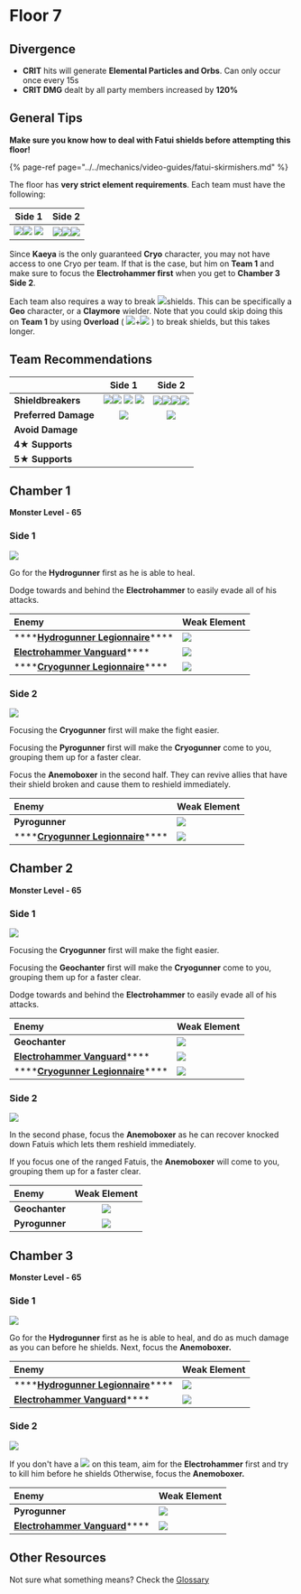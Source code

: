 # Floor 7

## Divergence

* **CRIT** hits will generate **Elemental Particles and Orbs**. Can only occur once every 15s
* **CRIT DMG** dealt by all party members increased by **120%**

## General Tips

**Make sure you know how to deal with Fatui shields before attempting this floor!**

{% page-ref page="../../mechanics/video-guides/fatui-skirmishers.md" %}

The floor has **very strict element requirements**. Each team must have the following:

| Side 1 | Side 2 |
| :---: | :---: |
| ![](../../.gitbook/assets/pyro_small.png)![](../../.gitbook/assets/cryo_small.png) ![](../../.gitbook/assets/electro_small.png)  | ![](../../.gitbook/assets/pyro_small.png)![](../../.gitbook/assets/hydro_small.png)![](../../.gitbook/assets/cryo_small.png)   |

Since **Kaeya** is the only guaranteed **Cryo** character, you may not have access to one Cryo per team. If that is the case, but him on **Team 1** and make sure to focus the **Electrohammer first** when you get to **Chamber 3 Side 2**.

Each team also requires a way to break ![](../../.gitbook/assets/geo_small.png)shields. This can be specifically a **Geo** character, or a **Claymore** wielder. Note that you could skip doing this on **Team 1** by using **Overload** \( ![](../../.gitbook/assets/pyro_small.png)+![](../../.gitbook/assets/electro_small.png) \) to break shields, but this takes longer.

## Team Recommendations

|  | Side 1 | Side 2 |
| :--- | :---: | :---: |
| **Shieldbreakers** | ![](../../.gitbook/assets/pyro_small.png)![](../../.gitbook/assets/cryo_small.png) ![](../../.gitbook/assets/electro_small.png) ![](../../.gitbook/assets/geo_small.png)  | ![](../../.gitbook/assets/pyro_small.png)![](../../.gitbook/assets/hydro_small.png)![](../../.gitbook/assets/cryo_small.png)![](../../.gitbook/assets/geo_small.png) |
| **Preferred Damage** | ![](../../.gitbook/assets/physical_small.png)  | ![](../../.gitbook/assets/physical_small.png)  |
| **Avoid Damage** |  |  |
| **4**★ **Supports** |  |  |
| **5**★ **Supports** |  |  |

## Chamber 1

**Monster Level - 65**

### Side 1

![](../../.gitbook/assets/7-1-1.png)

Go for the **Hydrogunner** first as he is able to heal.

Dodge towards and behind the **Electrohammer** to easily evade all of his attacks.

| Enemy | Weak Element |
| :--- | :--- |
| \*\*\*\*[**Hydrogunner Legionnaire**](../../monsters/fatui/hydrogunner-legionnaire.md)\*\*\*\* | ![](../../.gitbook/assets/electro_small.png)  |
| [**Electrohammer Vanguard**](../../monsters/fatui/electrohammer-vanguard.md)\*\*\*\* | ![](../../.gitbook/assets/cryo_small.png)  |
| \*\*\*\*[**Cryogunner Legionnaire**](../../monsters/fatui/cryogunner-legionnaire.md)\*\*\*\* | ![](../../.gitbook/assets/pyro_small.png)  |

### Side 2

![](../../.gitbook/assets/7-1-2.png)

Focusing the **Cryogunner** first will make the fight easier.

Focusing the **Pyrogunner** first will make the **Cryogunner** come to you, grouping them up for a faster clear.

Focus the **Anemoboxer** in the second half. They can revive allies that have their shield broken and cause them to reshield immediately.

| Enemy | Weak Element |
| :--- | :--- |
| **Pyrogunner** | ![](../../.gitbook/assets/hydro_small.png)  |
| \*\*\*\*[**Cryogunner Legionnaire**](../../monsters/fatui/cryogunner-legionnaire.md)\*\*\*\* | ![](../../.gitbook/assets/pyro_small.png)  |

## **Chamber 2**

**Monster Level - 65**

### Side 1

![](../../.gitbook/assets/7-2-1.png)

Focusing the **Cryogunner** first will make the fight easier.

Focusing the **Geochanter** first will make the **Cryogunner** come to you, grouping them up for a faster clear.

Dodge towards and behind the **Electrohammer** to easily evade all of his attacks.

| Enemy | Weak Element |
| :--- | :--- |
| **Geochanter** | ![](../../.gitbook/assets/geo_small.png)  |
| [**Electrohammer Vanguard**](../../monsters/fatui/electrohammer-vanguard.md)\*\*\*\* | ![](../../.gitbook/assets/cryo_small.png)  |
| \*\*\*\*[**Cryogunner Legionnaire**](../../monsters/fatui/cryogunner-legionnaire.md)\*\*\*\* | ![](../../.gitbook/assets/pyro_small.png)  |

### Side 2

![](../../.gitbook/assets/7-2-2.png)

In the second phase, focus the **Anemoboxer** as he can recover knocked down Fatuis which lets them reshield immediately.

If you focus one of the ranged Fatuis, the **Anemoboxer** will come to you, grouping them up for a faster clear.

| Enemy | Weak Element |
| :--- | :---: |
| **Geochanter** | ![](../../.gitbook/assets/geo_small.png)  |
| **Pyrogunner** | ![](../../.gitbook/assets/hydro_small.png)  |

## **Chamber 3**

**Monster Level - 65**

### Side 1

![](../../.gitbook/assets/7-3-1.png)

Go for the **Hydrogunner** first as he is able to heal, and do as much damage as you can before he shields. Next, focus the **Anemoboxer.**

| Enemy | Weak Element |
| :--- | :--- |
| \*\*\*\*[**Hydrogunner Legionnaire**](../../monsters/fatui/hydrogunner-legionnaire.md)\*\*\*\* | ![](../../.gitbook/assets/electro_small.png)  |
| [**Electrohammer Vanguard**](../../monsters/fatui/electrohammer-vanguard.md)\*\*\*\* | ![](../../.gitbook/assets/cryo_small.png)  |

### Side 2

![](../../.gitbook/assets/7-3-2.png)

If you don't have a ![](../../.gitbook/assets/cryo_small.png) on this team, aim for the **Electrohammer** first and try to kill him before he shields Otherwise, focus the **Anemoboxer.**

| Enemy | Weak Element |
| :--- | :--- |
| **Pyrogunner** | ![](../../.gitbook/assets/hydro_small.png)  |
| [**Electrohammer Vanguard**](../../monsters/fatui/electrohammer-vanguard.md)\*\*\*\* | ![](../../.gitbook/assets/cryo_small.png)  |

## Other Resources

Not sure what something means? Check the [Glossary](../glossary.md)

